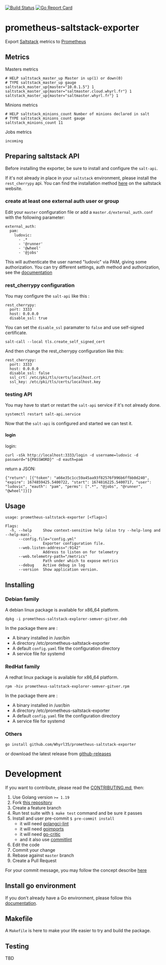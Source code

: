 [![Build Status](https://drone.whyrl.fr/api/badges/Whyrl35/prometheus-saltstack-exporter/status.svg)](https://drone.whyrl.fr/Whyrl35/prometheus-saltstack-exporter)  [![Go Report Card](https://goreportcard.com/badge/github.com/Whyrl35/prometheus-saltstack-exporter)](https://goreportcard.com/report/github.com/Whyrl35/prometheus-saltstack-exporter)

# prometheus-saltstack-exporter

Export [Saltstack](https://saltproject.io/) metrics to [Prometheus](https://prometheus.io/)

## Metrics

Masters metrics

```
# HELP saltstack_master_up Master in up(1) or down(0)
# TYPE saltstack_master_up gauge
saltstack_master_up{master="10.0.1.5"} 1
saltstack_master_up{master="saltmaster.cloud.whyrl.fr"} 1
saltstack_master_up{master="saltmaster.whyrl.fr"} 1
```

Minions metrics

```
# HELP saltstack_minions_count Number of minions declared in salt
# TYPE saltstack_minions_count gauge
saltstack_minions_count 11
```

Jobs metrics

```
incoming
```

## Preparing saltstack API

Before installing the exporter, be sure to install and configure the `salt-api`.

If it's not already in place in your `saltstack` environment, please install the `rest_cherrypy` api.
You can find the installation method [here](https://docs.saltproject.io/en/latest/ref/netapi/all/salt.netapi.rest_cherrypy.html#a-rest-api-for-salt) on the saltstack website.

### create at least one external auth user or group

Edit your `master` configuration file or add a `master.d/external_auth.conf` with the following parameter:

```
external_auth:
  pam:
    ludovic:
      - .*
      - '@runner'
      - '@wheel'
      - '@jobs'
```

This will authenticate the user named "ludovic" via PAM, giving some authorization.
You can try different settings, auth method and authorization, see the [documentation](https://docs.saltproject.io/en/latest/topics/eauth/index.html#acl-eauth)

### rest_cherrypy configuration

You may configure the `salt-api` like this :

```
rest_cherrypy:
  port: 3333
  host: 0.0.0.0
  disable_ssl: true
```

You can set the `disable_ssl` paramater to `false` and use self-signed certificate.

```
salt-call --local tls.create_self_signed_cert
```

And then change the rest_cherrypy configuration like this:

```
rest_cherrypy:
  port: 3333
  host: 0.0.0.0
  disable_ssl: false
  ssl_crt: /etc/pki/tls/certs/localhost.crt
  ssl_key: /etc/pki/tls/certs/localhost.key
```

### testing API

You may have to start or restart the `salt-api` service if it's not already done.

```
systemctl restart salt-api.service
```

Now that the `salt-api` is configured and started we can test it.

#### login

login:

```
curl -sSk http://localhost:3333/login -d username=ludovic -d password="${PASSWORD}" -d eauth=pam
```

return a JSON:

```
{"return": [{"token": "a66e35c1cc59a45aa93f82576f996b6ffbb0d240", "expire": 1674859425.5400722, "start": 1674816225.5400717, "user": "ludovic", "eauth": "pam", "perms": [".*", "@jobs", "@runner", "@wheel"]}]}
```

## Usage

```
usage: prometheus-saltstack-exporter [<flags>]

Flags:
  -h, --help     Show context-sensitive help (also try --help-long and --help-man).
      --config.file="config.yml"
                 Exporter configuration file.
      --web.listen-address=":9142"
                 Address to listen on for telemetry
      --web.telemetry-path="/metrics"
                 Path under which to expose metrics
      --debug    Active debug in log
      --version  Show application version.
```

## Installing

### Debian family

A debian linux package is available for x86_64 platform.

```
dpkg -i prometheus-saltstack-explorer-semver-gitver.deb
```

In the package there are :

* A binary installed in /usr/bin
* A directory /etc/prometheus-saltstack-exporter
* A default `config.yaml` file the configuration directory
* A service file for systemd


### RedHat family

A redhat linux package is available for x86_64 platform.

```
rpm -hiv prometheus-saltstack-explorer-semver-gitver.rpm
```

In the package there are :

* A binary installed in /usr/bin
* A directory /etc/prometheus-saltstack-exporter
* A default `config.yaml` file the configuration directory
* A service file for systemd

### Others

```
go install github.com/Whyrl35/prometheus-saltstack-exporter
```

or download the latest release from [github-releases](https://github.com/Whyrl35/prometheus-saltstack-exporter/releases)

# Development

If you want to contribute, please read the [CONTRIBUTING.md](CONTTRIBUTING.md), then:

1. Use Golang version `>= 1.19`
2. Fork [this repository](https://github.com/Whyrl35/prometheus-saltstack-exporter)
3. Create a feature branch
4. Run test suite with `$ make test` command and be sure it passes
5. Install and user pre-commit `$ pre-commit install`
    * it will need [golangci-lint](https://golangci-lint.run/usage/install/#local-installation)
    * it will need [goimports](https://pkg.go.dev/golang.org/x/tools/cmd/goimports)
    * it will need [go-critic](https://github.com/go-critic/go-critic#installation)
    * and it also use [commitlint](https://commitlint.js.org/#/)
7. Edit the code
8. Commit your change
9. Rebase against `master` branch
10. Create a Pull Request

For your commit message, you may follow the concept describe [here](https://mokkapps.de/blog/how-to-automatically-generate-a-helpful-changelog-from-your-git-commit-messages/)

## Install go environment

If you don't already have a Go environment, please follow this [documentation](https://go.dev/doc/install).

## Makefile

A `Makefile` is here to make your life easier to try and build the package.

## Testing

TBD
